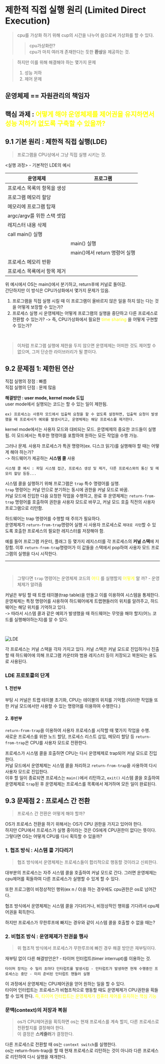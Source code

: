# 제한적 직접 실행 원리 (Limited Direct Execution)

> cpu를 가상화 하기 위해 cup의 시간을 나누어 씀으로써 가상화를 할 수 있다.  
>> cpu가상화란?  
cpu가 마치 여러개 존재한다는 듯한 **환상**을 제공하는 것.  

> 하지만 이를 위해 해결해야 하는 몇가지 문제  
> 1. 성능 저하
> 2. 제어 문제

## 운영체제 == 자원관리의 책임자

## 핵심 과제 : <span style="color:yellow"> 어떻게 해야 운영체제를 제어권을 유지하면서 성능 저하가 없도록 구축할 수 있을까? </span>

## 9.1 기본 원리 : 제한적 직접 실행(LDE)
> 프로그램을 CPU상에서 그냥 직접 실행 시키는 것.

<실행 과정> - 기본적인 LDE의 예시

운영체제 | 프로그램  
----- | ----
프로세스 목록의 항목을 생성 | 
프로그램 메모리 할당 | 
메모리에 프로그램 탑재 | 
argc/argv를 위한 스택 셋업 | 
레지스터 내용 삭제 |  
call main() 실행 |   
 | | main() 실행  
 | | main()에서 return 명령어 실행  
 프로세스 메모리 반환 | 
 프로세스 목룍에서 항목 제거 | 

위 예시에서 OS는 main()에서 분기하고, return후에 커널로 돌아감.  
간단하지만 이 방식은 CPU가상화에서 몇가지 문제가 있음.  

1. 프로그램을 직접 실행 시킬 때 이 프로그램이 올바르지 않은 일을 하지 않는 다는 것을 어떻게 보장할 수 있는가?
2. 프로세스 실행 시 운영체제는 어떻게 프로그램의 실행을 중단하고 다른 프로세스로 전환할 수 있는가? -> 즉, CPU가상화에서 필요한 <span style="color:yellow"> time sharing </span> 을 어떻게 구현할 수 있는가?

</br>

> 이처럼 프로그램 실행에 제한을 두지 않으면 운영제제는 어떠한 것도 제어할 수 없으며, 그저 단순한 라이브러리가 될 뿐이다.

## 9.2 문제점 1: 제한된 연산

직접 실행의 장점 : 빠름  
직접 실행의 단점 : 문제 많음  

**해결방안 : user mode, kernel mode 도입**  
user mode에서 실행되는 코드는 할 수 있는 일이 제한됨.  

	ex) 프로세스는 사용자 모드에서 입출력 요청을 할 수 없도록 설정하면, 입출력 요청이 발생했을 때 프로세서가 예외를 발생시키고, 운영체제는 해당 프로세스를 제거한다.

kernel mode에서는 사용자 모드와 대비되는 모드. 운영체제의 중요한 코드들이 실행됨. 이 모드에서는 특후한 명령어를 포함하여 원하는 모든 작업을 수행 가능.  

그러나 문제. 사용자 프로세스가 특권 명령어(ex. 디스크 읽기)를 실행해야 할 때는 어떻게 해야 하는가?  
-> 하드웨어가 제공하는 **시스템 콜** 사용  

	시스템 콜 예시 : 파일 시스템 접근, 프로세스 생성 및 제거, 다른 프로세스와의 통신 및 메모리 할당 등등...

시스템 콜을 실행하기 위해 프로그램은 `trap` 특수 명령어를 실행.  
`trap` 명령어는 커널 안으로 분기하는 동시에 권한을 커널 모드로 바꿈.  
커널 모드에 진입한 다음 요청한 작업을 수행하고, 완료 후 운영체제는 `return-from-trap` 명령어를 호출하여 권한을 사용자 모드로 바꾸고, 커널 모드 호출 직전의 사용자 프로그램으로 리턴함.

하드웨어는 trap 명령어를 수행할 때 주의가 필요하다.  
운영체제가 `return-from-trap`명령어 실행 시 사용자 프로세스로 `제대로 리턴`할 수 있도록 호출한 프로세스의 필요한 레지스터를 저장해야 함.  

예를 들어 프로그램 카운터, 플래그 등 몇가지 레지스터를 각 프로세스의 **커널 스택**에 저장함. 이후 `return-from-trap`명령어가 이 값들을 스택에서 pop하여 사용자 모드 프로그램의 실행을 다시 시작한다.

---
</br>

> 그렇다면 `trap` 명령어는 운영체제 코드의<span style="color:yellow"> 어디 </span>를 실행할지<span style="color:yellow"> 어떻게 </span>  알 까? - 운영체제가 알려줌

커널은 부팅 할 때 트랩 테이블(trap table)을 만들고 이를 이용하여 시스템을 통제한다.  
운영체제는 특정 명령어를 사용하여 하드웨어에게 트랩핸들러의 위치를 알려주고, 하드웨어는 해당 위치를 기억하고 있다.  
-> 따라서 시스템 콜과 같은 예외가 발생했을 때 하드웨어는 무엇을 해야 할지(어느 코드를 실행해야하는지)를 알 수 있다.

</br>

![LDE](image/LDE_protocal.png)


각 프로세스는 커널 스택을 각자 가지고 있다. 커널 스택은 커널 모드로 진입하거나 진출할 때 하드웨어에 의해 프로그램 카운터와 범용 레지스터 등이 저장되고 복원되는 용도로 사용된다.

### LDE 프로토콜의 단계

#### 1. 전반부
부팅 시 커널은 트랩 테이블 초기화, CPU는 테이블의 위치를 기억함.(이러한 작업들 또한 커널 모드에서만 사용할 수 있는 명령어를 이용하여 수행한다.)

#### 2. 후반부
`return-from-trap`을 이용하여 사용자 프로세스를 시작할 때 몇가지 작업을 수행.  
새로운 프로세스를 위한 노드 할당, 프로세스 리스트 삽입, 메모리 할당 등
`return-from-trap`은 CPU를 사용자 모드로 전환한다.  

프로세스가 시스템 콜을 호출하면 CPU는 다시 운영체제로 trap되어 커널 모드로 진입한다.   
커널 모드에서 운영체제는 시스템 콜을 처리하고 `return-from-trap`을 사용하여 다시 사용자 모드로 진입한다.  
이후 할 일이 종료되면 프로세스는 `main()`에서 리턴하고, `exit()` 시스템 콜을 호출하여 운영체제로 `trap`된 후 운영체제는 프로세스를 목록에서 제거하며 모든 일이 완료된다.

## 9.3 문제점 2 : 프로세스 간 전환

> 프로세스 간 전환은 어떻게 해야 할까?

OS가 프로세스 전환을 하기 위해서는 OS가 CPU 권한을 가지고 있어야 한다.  
하지만 CPU에서 프로세스가 실행 중이라는 것은 OS에게 CPU권한이 없다는 뜻이다. 
그렇다면 OS는 어떻게 CPU를 다시 획득할 수 있을까?

###  1. 협조 방식 : 시스템 콜 기다리기
>협조 방식에서 운영체제는 프로세스들이 합리적으로 행동할 것이라고 신뢰한다.

대부분의 프로세스는 자주 시스템 콜을 호출하여 커널 모드로 간다. 그러면 운영체제는 cpu제어를 획들하여 다른 프로세스가 실행할 수 있게 할 수 있다.

또한 프로그램이 비정상적인 행위(ex n / 0)을 하는 경우에도 cpu권한은 os로 넘어간다.

협조 방식에서 운영체제는 시스템 콜을 기다리거나, 비정상적인 행위를 기다려서 cpu제어권을 획득한다.

하지만 프로세스가 무한루프에 빠지는 경우와 같이 시스템 콜을 호출할 수 없을 때는?

### 2. 비협조 방식 : 운영체제가 전권을 행사
> 위 협조적 방식에서 프로세스가 무한루프에 빠진 경우 해결 방안은 재부팅이다.

재부팅 없이 다른 해결방안은? - 타이머 인터럽트(timer interrupt)를 이용하는 것.  

	타이머 장치는 수 밀리 초마다 인터럽트를 발생시킴 - 인터럽트가 발생하면 현재 수행중인 프로세스는 중단 - 미리 준비된 인터럽트 핸들러 실행

이 과정에서 운영체제는 CPU제어권을 얻어 원하는 일을 할 수 있다.  
타이머 인터럽트는 프로세스가 비협조적으로 행동할 때도 운영체제가 CPU권한을 획들할 수 있게 한다. <span style="color:yellow"> 즉, 타이머 인터럽트는 운영체제가 컴퓨터 제어를 유지하는 핵심 기능 </span>

### 문맥(context)의 저장과 복원
> os가 CPU제어권을 획득하면 os는 현재 프로세스를 계속 할지, 다른 프로세스로 전환할지를 결정해야 한다.  
> 이 결정은 **스케줄러**가 결정한다.

다른 프로세스로 전환할 때 os는 `context switch`를 실행한다.  
os는 return-from-trap을 할 때 현재 프로세스로 리턴하는 것이 아니라 다른 프로세스로 리턴하여 다시 실행을 재개한다.

